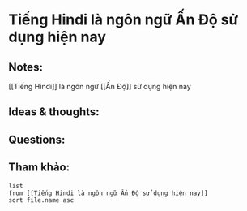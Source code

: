 # Tiếng Hindi là ngôn ngữ Ấn Độ sử dụng hiện nay

## Notes:
[[Tiếng Hindi]] là ngôn ngữ [[Ấn Độ]] sử dụng hiện nay

## Ideas & thoughts:

## Questions:


## Tham khảo:
```dataview
list
from [[Tiếng Hindi là ngôn ngữ Ấn Độ sử dụng hiện nay]]
sort file.name asc
```